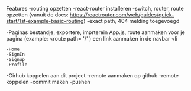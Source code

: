 Features 
-routing opzetten
    -react-router installeren
    -switch, router, route opzetten (vanuit de docs: https://reactrouter.com/web/guides/quick-start/1st-example-basic-routing)
    -exact path, 404 melding toegevoegd
    
-Paginas
bestandje, 
exportere, 
imprterein App.js,
route aanmaken voor je pagina (example: <route path= '/' )
een link aanmaken in de navbar <li 

    -Home
    -SignIn
    -Signup
    -Profile

-Girhub koppelen aan dit project
    -remote aanmaken op github
    -remote koppelen
    -commit maken
    -pushen
        
    
    
    